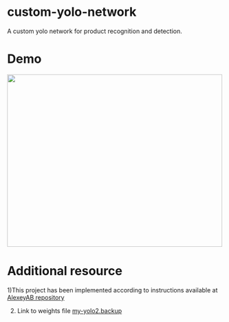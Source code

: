 # custom-yolo-network
A custom yolo network for product recognition and detection.

# Demo 
<img src="demo-Copy.gif" height="400" width="500">

# Additional resource

1)This project has been implemented according to instructions available at [AlexeyAB repository](https://github.com/AlexeyAB/darknet#how-to-train-to-detect-your-custom-objects)

2) Link to weights file [my-yolo2.backup](https://drive.google.com/open?id=1XspwGVoaVSgErU4ht_8tKEGpQoZyAjQq)
